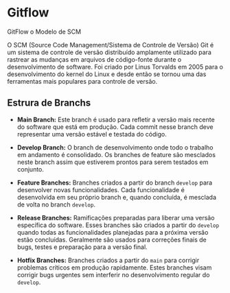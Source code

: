 # Gitflow
GitFlow o Modelo de SCM

O SCM (Source Code Management/Sistema de Controle de Versão) Git é um sistema de controle de versão distribuído amplamente utilizado para rastrear as mudanças em arquivos de código-fonte durante o desenvolvimento de software. Foi criado por Linus Torvalds em 2005 para o desenvolvimento do kernel do Linux e desde então se tornou uma das ferramentas mais populares para controle de versão.

## Estrura de Branchs
* **Main Branch:** Este branch é usado para refletir a versão mais recente do software que está em produção. Cada commit nesse branch deve representar uma versão estável e testada do código.

* **Develop Branch:** O branch de desenvolvimento onde todo o trabalho em andamento é consolidado. Os branches de feature são mesclados neste branch assim que estiverem prontos para serem testados em conjunto.

* **Feature Branches:** Branches criados a partir do branch `develop` para desenvolver novas funcionalidades. Cada funcionalidade é desenvolvida em seu próprio branch e, quando concluída, é mesclada de volta no branch `develop`.

* **Release Branches:** Ramificações preparadas para liberar uma versão específica do software. Esses branches são criados a partir do `develop` quando todas as funcionalidades planejadas para a próxima versão estão concluídas. Geralmente são usados para correções finais de bugs, testes e preparação para a versão final.

* **Hotfix Branches:** Branches criados a partir do `main` para corrigir problemas críticos em produção rapidamente. Estes branches visam corrigir bugs urgentes sem interferir no desenvolvimento regular do `develop`.


